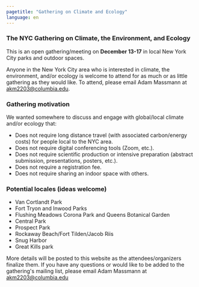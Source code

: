 ```yaml
---
pagetitle: "Gathering on Climate and Ecology"
language: en
---
```


### The NYC Gathering on Climate, the Environment, and Ecology


This is an open gathering/meeting on **December 13-17** in local New
York City parks and outdoor spaces.

Anyone in the New York City area who is interested in climate, the
environment, and/or ecology is welcome to attend for as much or as
little gathering as they would like. To attend, please email Adam
Massmann at akm2203@columbia.edu.

### Gathering motivation

We wanted somewhere to discuss and engage with global/local climate
and/or ecology that:

  * Does not require long distance travel (with associated
    carbon/energy costs) for people local to the NYC area.
  * Does not require digital conferencing tools (Zoom, etc.).
  * Does not require scientific production or intensive preparation
    (abstract submission, presentations, posters, etc.).
  * Does not require a registration fee.
  * Does not require sharing an indoor space with others.

### Potential locales (ideas welcome)

  * Van Cortlandt Park
  * Fort Tryon and Inwood Parks
  * Flushing Meadows Corona Park and Queens Botanical Garden
  * Central Park
  * Prospect Park
  * Rockaway Beach/Fort Tilden/Jacob Riis
  * Snug Harbor
  * Great Kills park

More details will be posted to this website as the
attendees/organizers finalize them. If you have any questions or would
like to be added to the gathering's mailing list, please email Adam
Massmann at akm2203@columbia.edu
